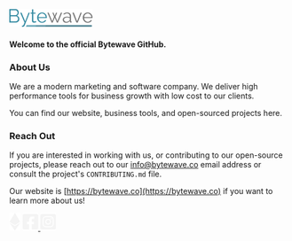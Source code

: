 <img src="./assets/img/bytewave-text.png" alt="Bytewave" width="150"/>

#### Welcome to the official Bytewave GitHub.

### About Us

We are a modern marketing and software company. We deliver high performance tools for business growth with low cost to our clients.

You can find our website, business tools, and open-sourced projects here.

### Reach Out

If you are interested in working with us, or contributing to our open-source projects, please reach out to our [info@bytewave.co](mailto:info@bytewave.co) email address or consult the project's `CONTRIBUTING.md` file.

Our website is [https://bytewave.co](https://bytewave.co) if you want to learn more about us!

[<img src="./assets/img/ethereum-brands.svg" alt="0xba075089615552aabc7784e084f4b7e6cda7cc53 (bytewave.crypto)" height="32" />](./DONATION.md) <a href="https://www.facebook.com/bytewaveco" alt="Bytewave's Facebook" target="_blank">
<img src="./assets/img/square-facebook-brands.svg" alt="Bytewave's Facebook" height="32" />
</a> <a href="https://www.instagram.com/bytewaveco" alt="Bytewave's Instagram" target="_blank">
<img src="./assets/img/square-instagram-brands.svg" alt="Bytewave's Instagram" height="32" />
</a>
